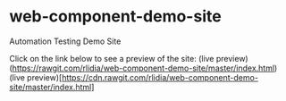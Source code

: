 # web-component-demo-site
Automation Testing Demo Site

Click on the link below to see a preview of the site:
(live preview)(https://rawgit.com/rlidia/web-component-demo-site/master/index.html)
(live preview)[https://cdn.rawgit.com/rlidia/web-component-demo-site/master/index.html]